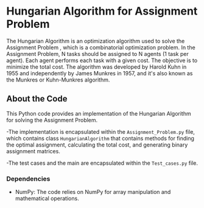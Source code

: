 # Hungarian Algorithm for Assignment Problem

The Hungarian Algorithm is an optimization algorithm used to solve the Assignment Problem , which is a combinatorial optimization problem. In the Assignment Problem, N tasks should be assigned to N agents (1 task per agent). Each agent performs each task with a given cost. The objective is to minimize the total cost. The algorithm was developed by Harold Kuhn in 1955 and independently by James Munkres in 1957, and it's also known as the Munkres or Kuhn-Munkres algorithm.

## About the Code

This Python code provides an implementation of the Hungarian Algorithm for solving the Assignment Problem. 

-The implementation is encapsulated within the `Assignment_Problem.py` file, which contains class `HungarianAlgorithm` that contains methods for finding the optimal assignment, calculating the total cost, and generating binary assignment matrices.

-The test cases and the main  are encapsulated within the `Test_cases.py` file. 

### Dependencies

- NumPy: The code relies on NumPy for array manipulation and mathematical operations.

